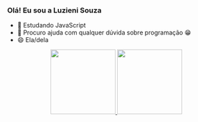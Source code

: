 ### Olá! Eu sou a Luzieni Souza

- 🌱 Estudando JavaScript
- 🤔 Procuro ajuda com qualquer dúvida sobre programação 😁
- 😄 Ela/dela

 <div align="center">
  <a href="https://github.com/rafaballerini">
  <img height="150em" src="https://github-readme-stats.vercel.app/api?username=huitanges&show_icons=true&theme=dracula&include_all_commits=true&count_private=true"/>
  <img height="150em" src="https://github-readme-stats.vercel.app/api/top-langs/?username=huitanges&layout=compact&langs_count=7&theme=dracula"/>
</div>

